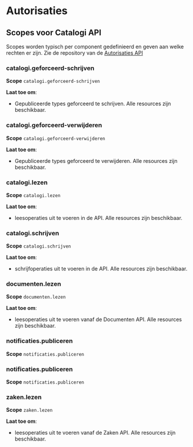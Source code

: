 
# Autorisaties
## Scopes voor Catalogi API

Scopes worden typisch per component gedefinieerd en geven aan welke rechten er zijn.
Zie de repository van de [Autorisaties API](https://github.com/VNG-Realisatie/autorisaties-api)


### catalogi.geforceerd-schrijven

**Scope**
`catalogi.geforceerd-schrijven`


**Laat toe om**:
* Gepubliceerde types geforceerd te schrijven. Alle resources zijn beschikbaar.

### catalogi.geforceerd-verwijderen

**Scope**
`catalogi.geforceerd-verwijderen`


**Laat toe om**:

* Gepubliceerde types geforceerd te verwijderen. Alle resources zijn beschikbaar.


### catalogi.lezen

**Scope**
`catalogi.lezen`


**Laat toe om**:

* leesoperaties uit te voeren in de API. Alle resources zijn beschikbaar.


### catalogi.schrijven

**Scope**
`catalogi.schrijven`


**Laat toe om**:
* schrijfoperaties uit te voeren in de API. Alle resources zijn beschikbaar.


### documenten.lezen

**Scope**
`documenten.lezen`


**Laat toe om**:

* leesoperaties uit te voeren vanaf de Documenten API. Alle resources zijn beschikbaar.


### notificaties.publiceren

**Scope**
`notificaties.publiceren`



### notificaties.publiceren

**Scope**
`notificaties.publiceren`



### zaken.lezen

**Scope**
`zaken.lezen`


**Laat toe om**:

* leesoperaties uit te voeren vanaf de Zaken API. Alle resources zijn beschikbaar.


